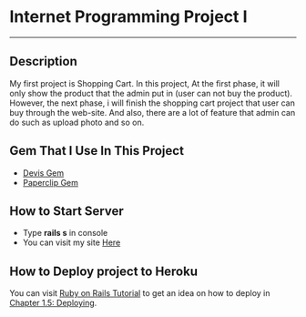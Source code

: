 # Internet Programming Project I

***

## Description

My first project is Shopping Cart. In this project, At the first phase, it will only show the product that the admin put in (user can not buy the product). However, the next phase, i will finish the shopping cart project that user can buy through the web-site. And also, there are a lot of feature that admin can do such as upload photo and so on.

## Gem That I Use In This Project
+ [Devis Gem](https://github.com/plataformatec/devise)
+ [Paperclip Gem](https://github.com/thoughtbot/paperclip)

## How to Start Server

+ Type **rails s** in console
+ You can visit my site [Here](https://boss2bmjproject1.herokuapp.com/)

## How to Deploy project to Heroku

You can visit [Ruby on Rails Tutorial](https://www.railstutorial.org/book/beginning#sec-deploying) to get an idea on how to deploy in [Chapter 1.5: Deploying](https://www.railstutorial.org/book/beginning#sec-deploying).

